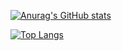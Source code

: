 [![Anurag's GitHub stats](https://github-readme-stats.vercel.app/api?username=YingJie-Zhao&show_icons=true&theme=default&hide_rank=true)](https://github.com/anuraghazra/github-readme-stats)

[![Top Langs](https://github-readme-stats.vercel.app/api/top-langs/?username=YingJie-Zhao&layout=compact&theme=default)](https://github.com/anuraghazra/github-readme-stats)

<!-- [![Readme Card](https://github-readme-stats.vercel.app/api/pin/?username=YingJie-Zhao&repo=Algorithms&theme=default)](https://github.com/anuraghazra/github-readme-stats)
 -->
